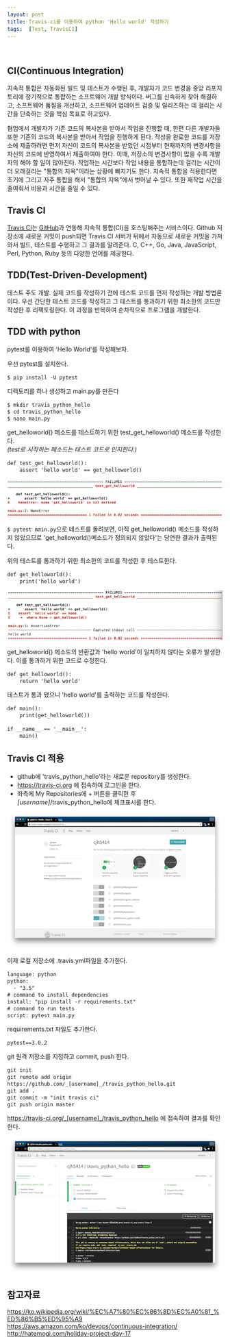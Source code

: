 ```yaml
---
layout: post
title: Travis-ci를 이용하여 python 'Hello world' 작성하기
tags:  [Test, TravisCI]
---
```


<br>  

## CI(Continuous Integration)  
지속적 통합은 자동화된 빌드 및 테스트가 수행된 후, 개발자가 코드 변경을 중앙 리포지토리에 정기적으로 통합하는 소프트웨어 개발 방식이다. 버그를 신속하게 찾아 해결하고, 소프트웨어 품질을 개선하고, 소프트웨어 업데이트 검증 및 릴리즈하는 데 걸리는 시간을 단축하는 것을 핵심 목표로 하고있다.

협업에서 개발자가 기존 코드의 복사본을 받아서 작업을 진행할 때, 한편 다른 개발자들 또한 기존의 코드의 복사본을 받아서 작업을 진행하게 된다. 작성을 완료한 코드를 저장소에 제출하려면 먼저 자신이 코드의 복사본을 받았던 시점부터 현재까지의 변경사항을 자신의 코드에 반영하여서 제출하여야 한다. 이때, 저장소의 변경사항이 많을 수록 개발자의 해야 할 일이 많아진다. 작업하는 시간보다 작업 내용을 통합하는데 걸리는 시간이 더 오래걸리는 "통합의 지옥"이라는 상황에 빠지기도 한다. 지속적 통합을 적용한다면 초기에 그리고 자주 통합을 해서 "통합의 지옥"에서 벗어날 수 있다. 또한 재작업 시간을 줄여줘서 비용과 시간을 줄일 수 있다.


## Travis CI  
[Travis CI](https://travis-ci.org/)는 [GitHub](https://github.com/)과 연동해 지속적 통합(CI)을 호스팅해주는 서비스이다. Github 저장소에 새로운 커밋이 push되면 Travis CI 서버가 뒤에서 자동으로 새로운 커밋을 가져와서 빌드, 테스트를 수행하고 그 결과를 알려준다. C, C++, Go, Java, JavaScript, Perl, Python, Ruby 등의 다양한 언어를 제공한다.

## TDD(Test-Driven-Development)  
테스트 주도 개발. 실제 코드를 작성하기 전에 테스트 코드를 먼저 작성하는 개발 방법론이다. 우선 간단한 테스트 코드를 작성하고 그 테스트를 통과하기 위한 최소한의 코드만 작성한 후 리팩토링한다. 이 과정을 반복하여 순차적으로 프로그램을 개발한다.

## TDD with python  
pytest를 이용하여 'Hello World'를 작성해보자.  

우선 pytest를 설치한다.  

```
$ pip install -U pytest
```

디렉토리를 하나 생성하고 main.py를 만든다  

```
$ mkdir travis_python_hello
$ cd travis_python_hello
$ nano main.py
```

get_helloworld() 메소드를 테스트하기 위한 test_get_helloworld() 메소드를 작성한다.  
_(test로 시작하는 메소드는 테스트 코드로 인지한다.)_

```
def test_get_helloworld():
	assert 'hello world' == get_helloworld()
```

![travis-ci_python](/images/travis-ci/travis-ci_pytest1.png)

`$ pytest main.py`으로 테스트를 돌려보면, 아직 get_helloworld() 메소드를 작성하지 않았으므로 'get_helloworld()메소드가 정의되지 않았다'는 당연한 결과가 출력된다.


위의 테스트를 통과하기 위한 최소한의 코드를 작성한 후 테스트한다.

```{.python}
def get_helloworld():
	print('hello world')
```

![travis-ci_python](/images/travis-ci/travis-ci_pytest2.png)

get_helloworld() 메소드의 반환값과 'hello world'이 일치하지 않다는 오류가 발생한다. 이를 통과하기 위한 코드로 수정한다.  

```
def get_helloworld():
	return 'hello world'
```

테스트가 통과 됐으니 'hello world'를 출력하는 코드를 작성한다.  

```{.python}
def main():
	print(get_helloworld())

if __name__ == '__main__':
	main()
```

## Travis CI 적용  

- github에 'travis_python_hello'라는 새로운 repository를 생성한다.  
- <https://travis-ci.org> 에 접속하여 로그인을 한다.
- 좌측에 My Repositories에 + 버튼을 클릭한 후 _[username]_/travis_python_hello에 체크표시를 한다.

![travis-ci](/images/travis-ci/travis-ci_travis3.png)


이제 로컬 저장소에 .travis.yml파일을 추가한다.  

```
language: python
python:
  - "3.5"
# command to install dependencies
install: "pip install -r requirements.txt"
# command to run tests
script: pytest main.py
```

requirements.txt 파일도 추가한다.  

```
pytest==3.0.2
```

git 원격 저장소를 지정하고 commit, push 한다.  

```
git init
git remote add origin https://github.com/_[username]_/travis_python_hello.git
git add .
git commit -m "init travis ci"
git push origin master
```

https://travis-ci.org/_[username]_/travis_python_hello 에 접속하여 결과를 확인한다.

![travis-ci](/images/travis-ci/travis-ci_travis2.png)

## 참고자료
<https://ko.wikipedia.org/wiki/%EC%A7%80%EC%86%8D%EC%A0%81_%ED%86%B5%ED%95%A9><br>
<https://aws.amazon.com/ko/devops/continuous-integration/><br>
<http://hatemogi.com/holiday-project-day-17>
